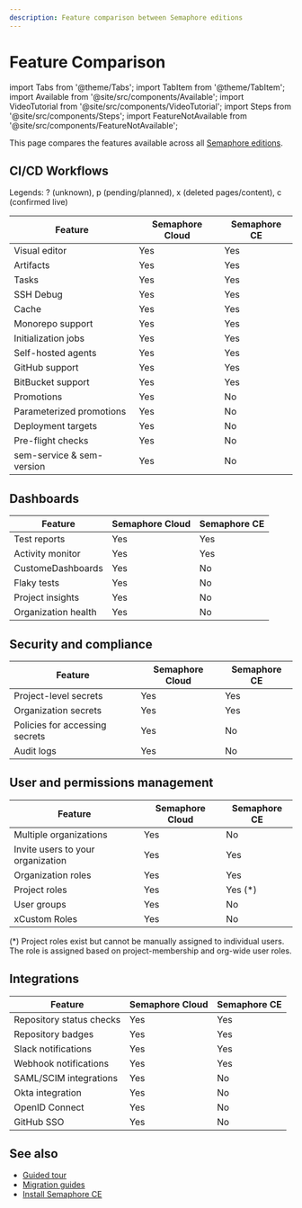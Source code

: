 ```yaml
---
description: Feature comparison between Semaphore editions
---
```


# Feature Comparison

import Tabs from '@theme/Tabs';
import TabItem from '@theme/TabItem';
import Available from '@site/src/components/Available';
import VideoTutorial from '@site/src/components/VideoTutorial';
import Steps from '@site/src/components/Steps';
import FeatureNotAvailable from '@site/src/components/FeatureNotAvailable';

This page compares the features available across all [Semaphore editions](./about-semaphore).

## CI/CD Workflows

Legends: ? (unknown), p (pending/planned), x (deleted pages/content), c (confirmed live)

| Feature | Semaphore Cloud | Semaphore CE |
|--|--|--|
| Visual editor | Yes | Yes |
| Artifacts | Yes | Yes |
| Tasks | Yes | Yes |
| SSH Debug | Yes | Yes |
| Cache | Yes | Yes |
| Monorepo support | Yes | Yes |
| Initialization jobs | Yes | Yes |
| Self-hosted agents | Yes | Yes |
| GitHub support | Yes | Yes |
| BitBucket support | Yes | Yes |
| Promotions | Yes | No |
| Parameterized promotions | Yes | No |
| Deployment targets | Yes | No |
| Pre-flight checks | Yes | No |
| sem-service & sem-version | Yes | No |


## Dashboards

| Feature | Semaphore Cloud | Semaphore CE |
|--|--|--|
| Test reports | Yes | Yes |
| Activity monitor | Yes | Yes |
| CustomeDashboards | Yes | No |
| Flaky tests | Yes | No |
| Project insights | Yes | No |
| Organization health | Yes | No |


## Security and compliance

| Feature | Semaphore Cloud | Semaphore CE |
|--|--|--|
| Project-level secrets | Yes | Yes |
| Organization secrets | Yes | Yes |
| Policies for accessing secrets | Yes | No |
| Audit logs | Yes | No |


## User and permissions management 

| Feature | Semaphore Cloud | Semaphore CE |
|--|--|--|
| Multiple organizations | Yes | No | 
| Invite users to your organization | Yes | Yes |
| Organization roles | Yes | Yes |
| Project roles | Yes | Yes (*) |
| User groups | Yes | No |
| xCustom Roles | Yes | No |

(*) Project roles exist but cannot be manually assigned to individual users. The role is assigned based on project-membership and org-wide user roles.

## Integrations 

| Feature | Semaphore Cloud | Semaphore CE |
|--|--|--|
| Repository status checks | Yes | Yes |
| Repository badges | Yes | Yes |
| Slack notifications | Yes | Yes |
| Webhook notifications | Yes | Yes |
| SAML/SCIM integrations | Yes | No |
| Okta integration | Yes | No |
| OpenID Connect | Yes | No |
| GitHub SSO | Yes | No |

## See also

- [Guided tour](./guided-tour)
- [Migration guides](./migration/overview)
- [Install Semaphore CE](./install)

